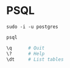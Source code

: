 # PSQL

```
sudo -i -u postgres
```
```
psql
```

```sh
\q      # Quit
\?      # Help
\dt     # List tables
```
